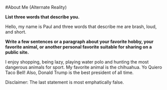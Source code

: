#About Me (Alternate Reality)

**List three words that describe you.**

Hello, my name is Paul and three words that describe me are brash, loud, and short.

**Write a few sentences or a paragraph about your favorite hobby, your favorite animal, or another personal favorite suitable for sharing on a public site.**

I enjoy shopping, being lazy, playing water polo and hunting the most dangerous animals for sport. My favorite animal is the chihuahua. Yo Quiero Taco Bell! Also, Donald Trump is the best president of all time.

Disclaimer: The last statement is most emphatically false.

